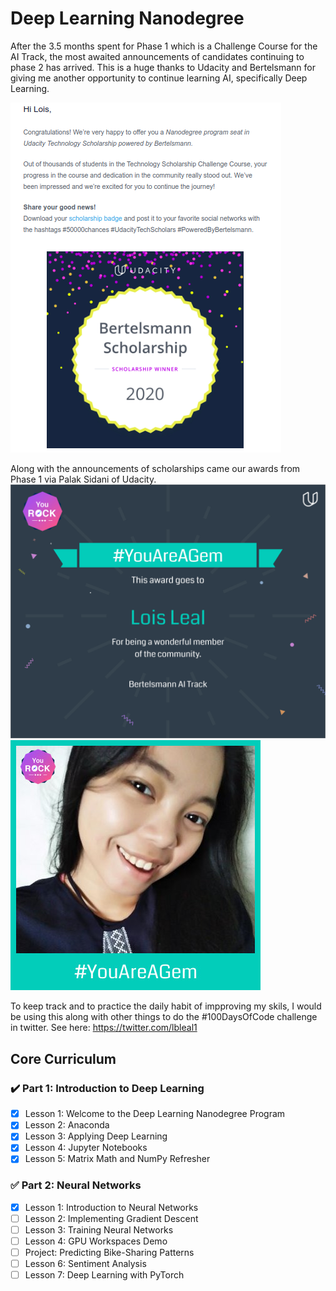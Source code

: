 # Deep Learning Nanodegree

After the 3.5 months spent for Phase 1 which is a Challenge Course for the AI Track, the most awaited announcements of candidates continuing to phase 2 has arrived. This is a huge thanks to Udacity and Bertelsmann for giving me another opportunity to continue learning AI, specifically Deep Learning. 

![Scholarship Email](/assets/email_DLND.png)

Along with the announcements of scholarships came our awards from Phase 1 via Palak Sidani of Udacity. 
![You Rock Cert](/assets/Udacity_YouRock.jpg)
![You Rock Photo](/assets/imgonline-com-ua-Piconpic-9RqbydQ071.jpg)

To keep track and to practice the daily habit of impproving my skils, I would be using this along with other things to do the #100DaysOfCode challenge in twitter. See here: https://twitter.com/lbleal1

## Core Curriculum

### :heavy_check_mark: Part 1: Introduction to Deep Learning
- [x] Lesson 1: Welcome to the Deep Learning Nanodegree Program
- [x] Lesson 2: Anaconda
- [x] Lesson 3: Applying Deep Learning
- [x] Lesson 4: Jupyter Notebooks
- [x] Lesson 5: Matrix Math and NumPy Refresher

### :white_check_mark: Part 2: Neural Networks
- [x] Lesson 1: Introduction to Neural Networks
- [ ] Lesson 2: Implementing Gradient Descent
- [ ] Lesson 3: Training Neural Networks
- [ ] Lesson 4: GPU Workspaces Demo
- [ ] Project: Predicting Bike-Sharing Patterns
- [ ] Lesson 6: Sentiment Analysis
- [ ] Lesson 7: Deep Learning with PyTorch
